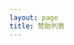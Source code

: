 ```yaml
---
layout: page
title: 赞助列表
---
```

<script setup>
import {
  VPTeamPage,
  VPTeamPageTitle,
  VPTeamMembers,
  VPTeamPageSection
} from 'vitepress/theme'

const sponsors = [
  {
    avatar: 'https://q.qlogo.cn/headimg_dl?dst_uin=1519412035&spec=100',
    name: 'Gemence',
    title: '捐赠 1 次, 共 5 元',
  },
  {
    avatar: 'https://q.qlogo.cn/headimg_dl?dst_uin=869379440&spec=100',
    name: '风林',
    title: '捐赠 2 次, 共 195 元',
  },
  {
    avatar: 'https://q.qlogo.cn/headimg_dl?dst_uin=3603866430&spec=100',
    name: '海棠',
    title: '捐赠 2 次, 共 10 元',
  },
  {
    avatar: 'https://q.qlogo.cn/headimg_dl?dst_uin=292702551&spec=100',
    name: '空气',
    title: '捐赠 4 次, 共 175 元',
  },
  {
    avatar: 'https://q.qlogo.cn/headimg_dl?dst_uin=3530300540&spec=100',
    name: '9',
    title: '捐赠 4 次, 共 105 元',
  },
  {
    avatar: 'https://q.qlogo.cn/headimg_dl?dst_uin=2668127763&spec=100',
    name: '隔壁老衫',
    title: '捐赠 1 次, 共 10 元',
  },
  {
    avatar: 'https://q.qlogo.cn/headimg_dl?dst_uin=0&spec=100',
    name: '热血市民小彭',
    title: '捐赠 1 次, 共 10 元'
  },
  {
    avatar: 'https://q.qlogo.cn/headimg_dl?dst_uin=2544028137&spec=100',
    name: '杨骐鸣',
    title: '捐赠 3 次, 共 15 元'
  },
  {
    avatar: 'https://q.qlogo.cn/headimg_dl?dst_uin=242800056&spec=100',
    name: '被闰土追杀的猹',
    title: '捐赠 2 次, 共 2 元'
  },
  {
    avatar: 'https://q.qlogo.cn/headimg_dl?dst_uin=1278560068&spec=100',
    name: 'kou1024',
    title: '捐赠 1 次, 共 50 元'
  },
  {
    avatar: 'https://q.qlogo.cn/headimg_dl?dst_uin=1559932018&spec=100',
    name: 'city1',
    title: '捐赠 1 次, 共 10 元'
  },
  {
    avatar: 'https://q.qlogo.cn/headimg_dl?dst_uin=1372855672&spec=100',
    name: '屑の五郎',
    title: '捐赠 2 次, 共 35 元'
  },
  {
    avatar: 'https://q.qlogo.cn/headimg_dl?dst_uin=1914348837&spec=100',
    name: 'AAA奥尼卡义体购买安装グァ',
    title: '捐赠 2 次, 共 30 元'
  },
  {
    avatar: 'https://q.qlogo.cn/headimg_dl?dst_uin=2786435963&spec=100',
    name: '碳酸',
    title: '捐赠 1 次, 共 10 元'
  },
  {
    avatar: 'https://q.qlogo.cn/headimg_dl?dst_uin=2705961235&spec=100',
    name: '芷菡',
    title: '捐赠 1 次, 共 15 元'
  },
  {
    avatar: 'https://q.qlogo.cn/headimg_dl?dst_uin=1440230003&spec=100',
    name: 'BT-7274',
    title: '捐赠 1 次, 共 20.84 元'
  }
]
</script>

<VPTeamPage>
  <VPTeamPageTitle>
    <template #title>
      赞助列表
    </template>
    <template #lead>
      在这个页面你将了解为项目做出财力支持的人
      <a href="../others/support">如何贡献</a>
    </template>
  </VPTeamPageTitle>
  <VPTeamPageSection>
    <template #title>赞助者</template>
    <template #lead>这些是捐赠过 U1 的人, 感谢他们让作者渡过难关!(排名不分先后)</template>
    <template #members>
      <VPTeamMembers size="small" :members="sponsors" />
    </template>
  </VPTeamPageSection>
</VPTeamPage>
